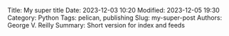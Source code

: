 Title: My super title
Date: 2023-12-03 10:20
Modified: 2023-12-05 19:30
Category: Python
Tags: pelican, publishing
Slug: my-super-post
Authors: George V. Reilly
Summary: Short version for index and feeds
